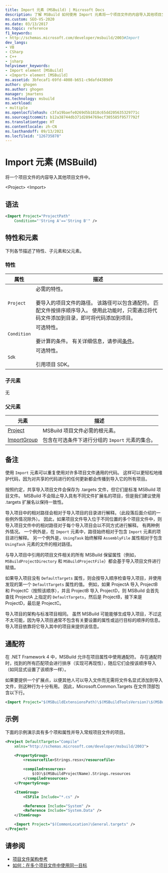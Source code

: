 ```yaml
---
title: Import 元素 (MSBuild) | Microsoft Docs
description: 了解 MSBuild 如何使用 Import 元素将一个项目文件的内容导入其他项目文件中。
ms.custom: SEO-VS-2020
ms.date: 03/13/2017
ms.topic: reference
f1_keywords:
- http://schemas.microsoft.com/developer/msbuild/2003#Import
dev_langs:
- VB
- CSharp
- C++
- jsharp
helpviewer_keywords:
- Import element [MSBuild]
- <Import> element [MSBuild]
ms.assetid: 3bfecaf1-69fd-4008-b651-c9dafd4389d9
author: ghogen
ms.author: ghogen
manager: jmartens
ms.technology: msbuild
ms.workload:
- multiple
ms.openlocfilehash: c3fa19baefe0269d5b1818c65dd205635329771c
ms.sourcegitcommit: b12a38744db371d2894769ecf305585f9577792f
ms.translationtype: HT
ms.contentlocale: zh-CN
ms.lasthandoff: 09/13/2021
ms.locfileid: "126735878"
---
```

# <a name="import-element-msbuild"></a>Import 元素 (MSBuild)

将一个项目文件的内容导入其他项目文件中。

\<Project>
\<Import>

## <a name="syntax"></a>语法

```xml
<Import Project="ProjectPath"
    Condition="'String A'=='String B'" />
```

## <a name="attributes-and-elements"></a>特性和元素

 下列各节描述了特性、子元素和父元素。

### <a name="attributes"></a>特性

|属性|描述|
|---------------|-----------------|
|`Project`|必需的特性。<br /><br /> 要导入的项目文件的路径。 该路径可以包含通配符。 匹配文件按排序顺序导入。 使用此功能时，只需通过将代码文件添加到目录，即可将代码添加到项目。|
|`Condition`|可选特性。<br /><br /> 要计算的条件。 有关详细信息，请参阅[条件](../msbuild/msbuild-conditions.md)。|
|`Sdk`| 可选特性。<br /><br /> 引用项目 SDK。|

### <a name="child-elements"></a>子元素

 无

### <a name="parent-elements"></a>父元素

| 元素 | 描述 |
| - | - |
| [Project](../msbuild/project-element-msbuild.md) | MSBuild 项目文件必需的根元素。 |
| [ImportGroup](../msbuild/importgroup-element.md) | 包含在可选条件下进行分组的 `Import` 元素的集合。 |

## <a name="remarks"></a>备注

 使用 `Import` 元素可以重复使用对许多项目文件通用的代码。 这样可以更轻松地维护代码，因为对共享的代码进行的任何更新都会传播到导入它的所有项目。

 按照约定，共享导入项目文件会保存为 .targets 文件，但它们是标准 MSBuild 项目文件。 MSBuild 不会阻止导入具有不同文件扩展名的项目，但是我们建议使用 .targets 扩展名以保持一致性。

 导入项目中的相对路径会相对于导入项目的目录进行解释。（此段落后面介绍的一些例外情况除外）。 因此，如果项目文件导入位于不同位置的多个项目文件中，则导入项目文件中的相对路径对于每个导入项目会以不同方式进行解释。 有两种例外情况。 一个例外是，在 `Import` 元素中，路径始终相对于包含 `Import` 元素的项目进行解释。 另一个例外是，`UsingTask` 始终解释 `AssemblyFile` 属性相对于包含 `UsingTask` 元素的文件的相对路径。

 与导入项目中引用的项目文件相关的所有 MSBuild 保留属性（例如，`MSBuildProjectDirectory` 和 `MSBuildProjectFile`）都会基于导入项目文件进行赋值。

 如果导入项目没有 `DefaultTargets` 属性，则会按导入顺序检查导入项目，并使用发现的第一个 `DefaultTargets` 属性的值。 例如，如果 ProjectA 导入 ProjectB 和 ProjectC（按照该顺序），并且 ProjectB 导入 ProjectD，则 MSBuild 会首先查找 ProjectA 上指定的 `DefaultTargets`，然后是 ProjectB，接下来是 ProjectD，最后是 ProjectC。

 导入项目的架构与标准项目相同。 虽然 MSBuild 可能能够生成导入项目，不过这不太可能，因为导入项目通常不包含有关要设置的属性或运行目标的顺序的信息。 导入项目依靠将它导入其中的项目来提供该信息。

## <a name="wildcards"></a>通配符

 在 .NET Framework 4 中，MSBuild 允许在项目属性中使用通配符。 存在通配符时，找到的所有匹配项会进行排序（实现可再现性），随后它们会按该顺序导入（如同显式设置了该顺序一样）。

 如果要提供一个扩展点，以便其他人可以导入文件而无需将文件名显式添加到导入文件，则这种行为十分有用。 因此，Microsoft.Common.Targets 在文件顶部包含以下行。

```xml
<Import Project="$(MSBuildExtensionsPath)\$(MSBuildToolsVersion)\$(MSBuildThisFile)\ImportBefore\*" Condition="'$(ImportByWildcardBeforeMicrosoftCommonTargets)' == 'true' and exists('$(MSBuildExtensionsPath)\$(MSBuildToolsVersion)\$(MSBuildThisFile)\ImportBefore')"/>
```

## <a name="example"></a>示例

 下面的示例演示具有多个项和属性并导入常规项目文件的项目。

```xml
<Project DefaultTargets="Compile"
    xmlns="http://schemas.microsoft.com/developer/msbuild/2003">

    <PropertyGroup>
        <resourcefile>Strings.resx</resourcefile>

        <compiledresources>
            $(O)\$(MSBuildProjectName).Strings.resources
        </compiledresources>
    </PropertyGroup>

    <ItemGroup>
        <CSFile Include="*.cs" />

        <Reference Include="System" />
        <Reference Include="System.Data" />
    </ItemGroup>

    <Import Project="$(CommonLocation)\General.targets" />
</Project>
```

## <a name="see-also"></a>请参阅

- [项目文件架构参考](../msbuild/msbuild-project-file-schema-reference.md)
- [如何：在多个项目文件中使用同一目标](../msbuild/how-to-use-the-same-target-in-multiple-project-files.md)
